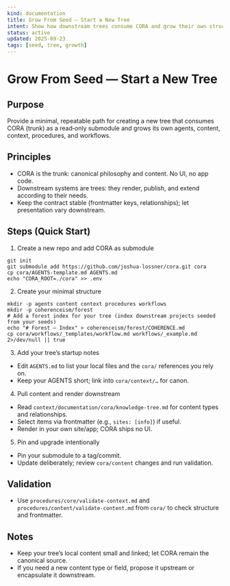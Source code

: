 ```yaml
---
kind: documentation
title: Grow From Seed — Start a New Tree
intent: Show how downstream trees consume CORA and grow their own structure
status: active
updated: 2025-09-23
tags: [seed, tree, growth]
---
```


# Grow From Seed — Start a New Tree

## Purpose
Provide a minimal, repeatable path for creating a new tree that consumes CORA (trunk) as a read‑only submodule and grows its own agents, content, context, procedures, and workflows.

## Principles
- CORA is the trunk: canonical philosophy and content. No UI, no app code.
- Downstream systems are trees: they render, publish, and extend according to their needs.
- Keep the contract stable (frontmatter keys, relationships); let presentation vary downstream.

## Steps (Quick Start)
1) Create a new repo and add CORA as submodule
```
git init
git submodule add https://github.com/joshua-lossner/cora.git cora
cp cora/AGENTS-template.md AGENTS.md
echo "CORA_ROOT=./cora" >> .env
```

2) Create your minimal structure
```
mkdir -p agents content context procedures workflows
mkdir -p coherenceism/forest
# Add a forest index for your tree (index downstream projects seeded from your seeds)
echo "# Forest — Index" > coherenceism/forest/COHERENCE.md
cp cora/workflows/_templates/workflow.md workflows/_example.md 2>/dev/null || true
```

3) Add your tree’s startup notes
- Edit `AGENTS.md` to list your local files and the `cora/` references you rely on.
- Keep your AGENTS short; link into `cora/context/…` for canon.

4) Pull content and render downstream
- Read `context/documentation/cora/knowledge-tree.md` for content types and relationships.
- Select items via frontmatter (e.g., `sites: [info]`) if useful.
- Render in your own site/app; CORA ships no UI.

5) Pin and upgrade intentionally
- Pin your submodule to a tag/commit.
- Update deliberately; review `cora/content` changes and run validation.

## Validation
- Use `procedures/core/validate-context.md` and `procedures/content/validate-content.md` from `cora/` to check structure and frontmatter.

## Notes
- Keep your tree’s local content small and linked; let CORA remain the canonical source.
- If you need a new content type or field, propose it upstream or encapsulate it downstream.
